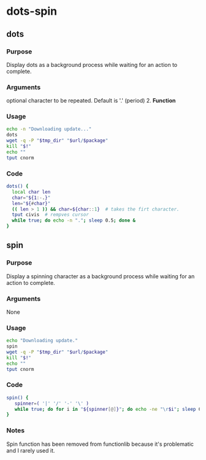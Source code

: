 # dots-spin
## dots
### Purpose
Display dots as a background process while waiting for an action to complete.
### Arguments
optional character to be repeated. Default is '.' (period)
2. **Function**


### Usage
   ```bash
   echo -n "Downloading update..."
   dots
   wget -q -P "$tmp_dir" "$url/$package"
   kill "$!"
   echo ""
   tput cnorm
   ```
### Code
```bash
dots() {
  local char len
  char="${1:-.}"
  len="${#char}"
  (( len > 1 )) && char=${char::1}  # takes the firt character.
  tput civis  # rempves cursor
  while true; do echo -n "."; sleep 0.5; done &
}
```
## spin
### Purpose
Display a spinning character as a background process while waiting for an action to complete.
### Arguments
None
### Usage
```bash
echo "Downloading update."
spin
wget -q -P "$tmp_dir" "$url/$package"
kill "$!"
echo ""
tput cnorm
```
### Code
```bash
spin() {
   spinner=( '|' '/' '-' '\' )
   while true; do for i in "${spinner[@]}"; do echo -ne "\r$i"; sleep 0.2; done; done &
}
```
### Notes
Spin function has been removed from functionlib because it's problematic and I rarely used it.

